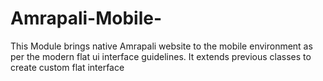 # Amrapali-Mobile-
This Module brings native Amrapali website to the mobile environment as per the modern flat ui interface guidelines. It extends previous classes to create custom flat interface  
